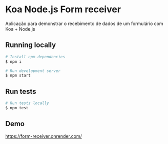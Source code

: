 # Koa Node.js Form receiver

Aplicação para demonstrar o recebimento de dados de um formulário
com Koa + Node.js

## Running locally

```sh
# Install npm dependencies
$ npm i

# Run development server
$ npm start
```

## Run tests

```sh
# Run tests locally
$ npm test
```

## Demo

https://form-receiver.onrender.com/